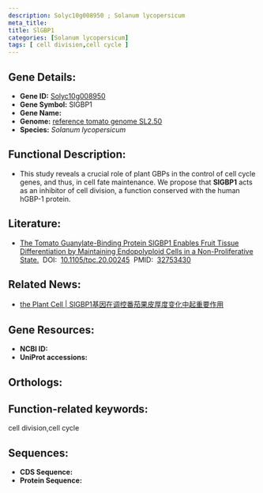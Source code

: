 ```yaml
---
description: Solyc10g008950 ; Solanum lycopersicum
meta_title:
title: SlGBP1
categories: [Solanum lycopersicum]
tags: [ cell division,cell cycle ]
---
```


## Gene Details:
- **Gene ID:**	[Solyc10g008950]()
- **Gene Symbol:** SlGBP1
- **Gene Name:** 
- **Genome:** [reference tomato genome SL2.50]()
- **Species:** *Solanum lycopersicum*

## Functional Description:
   - This study reveals a crucial role of plant GBPs in the control of cell cycle genes, and thus, in cell fate maintenance. We propose that **SlGBP1** acts as an inhibitor of cell division, a function conserved with the human hGBP-1 protein.

## Literature:
   - [The Tomato Guanylate-Binding Protein SlGBP1 Enables Fruit Tissue Differentiation by Maintaining Endopolyploid Cells in a Non-Proliferative State.]( https://academic.oup.com/plcell/article/32/10/3188/6099425?login=true)&nbsp;&nbsp;DOI:&nbsp;&nbsp;[10.1105/tpc.20.00245](https://academic.oup.com/plcell/article/32/10/3188/6099425?login=true)&nbsp;&nbsp;PMID:&nbsp;&nbsp;[32753430](https://pubmed.ncbi.nlm.nih.gov/32753430/)

## Related News:
   - [the Plant Cell | SlGBP1基因在调控番茄果皮厚度变化中起重要作用](https://mp.weixin.qq.com/s?__biz=Mzg3MDEwNDEyMg==&mid=2247493774&idx=2&sn=fcb78b9f38fbb6133c50e5ce76d97999&chksm=ce9045dbf9e7cccd6a5d0384b79ad848be8a9100fe4567dd8dddbcf805682f65685160daf41e&scene=27#wechat_redirect)

## Gene Resources:
- **NCBI ID:** [](https://www.ncbi.nlm.nih.gov/gene/?term=)
- **UniProt accessions:** [](https://www.uniprot.org/uniprotkb//entry)

## Orthologs:

## Function-related keywords:
cell division,cell cycle

## Sequences:
- **CDS Sequence:**
- **Protein Sequence:**
